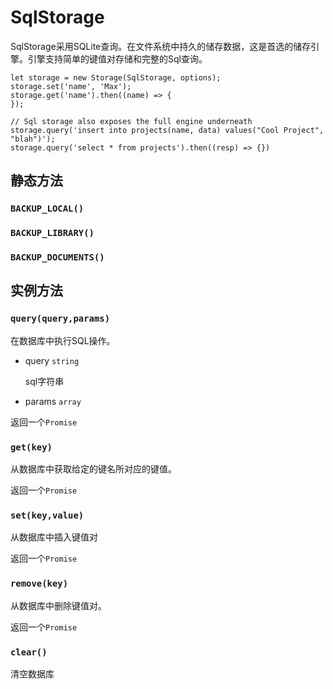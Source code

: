 # SqlStorage

SqlStorage采用SQLite查询。在文件系统中持久的储存数据，这是首选的储存引擎。引擎支持简单的键值对存储和完整的Sql查询。

```
let storage = new Storage(SqlStorage, options);
storage.set('name', 'Max');
storage.get('name').then((name) => {
});

// Sql storage also exposes the full engine underneath
storage.query('insert into projects(name, data) values("Cool Project", "blah")');
storage.query('select * from projects').then((resp) => {})

```

## 静态方法

### `BACKUP_LOCAL()`
### `BACKUP_LIBRARY()`
### `BACKUP_DOCUMENTS()`

## 实例方法


### `query(query,params)`

在数据库中执行SQL操作。

- query `string`

	sql字符串

- params `array`

返回一个`Promise`

### `get(key)`

从数据库中获取给定的键名所对应的键值。

返回一个`Promise`

### `set(key,value)`
从数据库中插入键值对

返回一个`Promise`
### `remove(key)`

从数据库中删除键值对。

返回一个`Promise`

### `clear()`

清空数据库